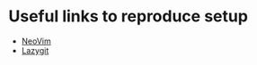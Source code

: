 # Useful links to reproduce setup

- [NeoVim](https://www.youtube.com/watch?v=6pAG3BHurdM)
- [Lazygit](https://www.youtube.com/watch?v=Ihg37znaiBo&t=219s)
